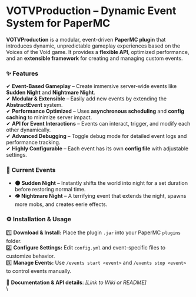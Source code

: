 # **VOTVProduction – Dynamic Event System for PaperMC**

**VOTVProduction** is a modular, event-driven **PaperMC plugin** that introduces dynamic, unpredictable gameplay experiences based on the Voices of the Void game. It provides a **flexible API**, optimized performance, and an **extensible framework** for creating and managing custom events.

### ✨ **Features**
✔ **Event-Based Gameplay** – Create immersive server-wide events like **Sudden Night** and **Nightmare Night**.  
✔ **Modular & Extensible** – Easily add new events by extending the **AbstractEvent** system.  
✔ **Performance Optimized** – Uses **asynchronous scheduling** and **config caching** to minimize server impact.  
✔ **API for Event Interactions** – Events can interact, trigger, and modify each other dynamically.  
✔ **Advanced Debugging** – Toggle debug mode for detailed event logs and performance tracking.  
✔ **Highly Configurable** – Each event has its own **config file** with adjustable settings.

### 🚀 **Current Events**
- **🌑 Sudden Night** – Instantly shifts the world into night for a set duration before restoring normal time.
- **👁️ Nightmare Night** – A terrifying event that extends the night, spawns more mobs, and creates eerie effects.

### ⚙️ **Installation & Usage**
1️⃣ **Download & Install:** Place the plugin `.jar` into your PaperMC `plugins` folder.  
2️⃣ **Configure Settings:** Edit `config.yml` and event-specific files to customize behavior.  
3️⃣ **Manage Events:** Use `/events start <event>` and `/events stop <event>` to control events manually.

📜 **Documentation & API details**: *[Link to Wiki or README]*  
\